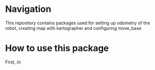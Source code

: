 # Navigation
This repository contains packages used for setting up odometry of the robot, creating map with kartographer 
and configuring move_base

# How to use this package
First, /n
